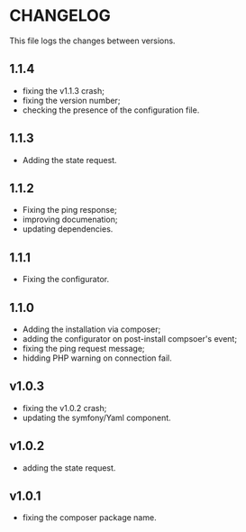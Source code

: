 # CHANGELOG

This file logs the changes between versions.

## 1.1.4

* fixing the v1.1.3 crash;
* fixing the version number;
* checking the presence of the configuration file.

## 1.1.3

* Adding the state request.

## 1.1.2

* Fixing the ping response;
* improving documenation;
* updating dependencies.

## 1.1.1

* Fixing the configurator.

## 1.1.0

* Adding the installation via composer;
* adding the configurator on post-install compsoer's event;
* fixing the ping request message;
* hidding PHP warning on connection fail.

## v1.0.3

* fixing the v1.0.2 crash;
* updating the symfony/Yaml component.

## v1.0.2

* adding the state request.

## v1.0.1

* fixing the composer package name.
